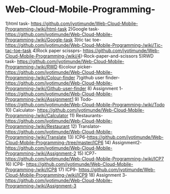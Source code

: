 # Web-Cloud-Mobile-Programming-
 
1)html task- https://github.com/jyotimunde/Web-Cloud-Mobile-Programming-/wiki/html-task
2)Google task-https://github.com/jyotimunde/Web-Cloud-Mobile-Programming-/wiki/Google-task
3)tic tac toe-https://github.com/jyotimunde/Web-Cloud-Mobile-Programming-/wiki/Tic-tac-toe-task
4)Rock paper scissprs- https://github.com/jyotimunde/Web-Cloud-Mobile-Programming-/wiki/4)-Rock-paper-and-scissors
5)RWD task- https://github.com/jyotimunde/Web-Cloud-Mobile-Programming-/wiki/RWD
6)colour picker- https://github.com/jyotimunde/Web-Cloud-Mobile-Programming-/wiki/Colour-finder
7)github user finder- https://github.com/jyotimunde/Web-Cloud-Mobile-Programming-/wiki/Github-user-finder
8) Assignment 1- https://github.com/jyotimunde/Web-Cloud-Mobile-Programming-/wiki/Assignment1
9) Todo- https://github.com/jyotimunde/Web-Cloud-Mobile-Programming-/wiki/Todo
10) Calculator- https://github.com/jyotimunde/Web-Cloud-Mobile-Programming-/wiki/Calculator
11) Restaurants- https://github.com/jyotimunde/Web-Cloud-Mobile-Programming-/wiki/Restaurant
12) Translator- https://github.com/jyotimunde/Web-Cloud-Mobile-Programming-/wiki/Translate
13) ICP6-https://github.com/jyotimunde/Web-Cloud-Mobile-Programming-/tree/master/ICP6
14) Assignment2- https://github.com/jyotimunde/Web-Cloud-Mobile-Programming-/wiki/Assignment-2
15) ICP7- https://github.com/jyotimunde/Web-Cloud-Mobile-Programming-/wiki/ICP7
16) ICP8- https://github.com/jyotimunde/Web-Cloud-Mobile-Programming-/wiki/ICP8
17) ICP9- https://github.com/jyotimunde/Web-Cloud-Mobile-Programming-/wiki/ICP9
18) Assignment 3-https://github.com/jyotimunde/Web-Cloud-Mobile-Programming-/wiki/Assignment-3
